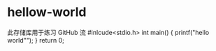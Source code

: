 # hellow-world
此存储库用于练习 GitHub 流
#inlcude<stdio.h>
int main()
{
  printf("hello world"");
}
  return 0;
